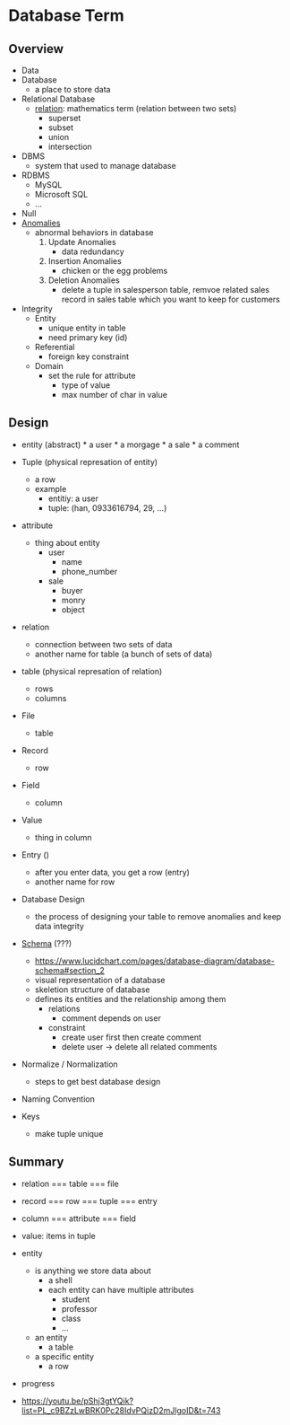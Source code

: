 # Database Term

## Overview
* Data
* Database
    * a place to store data
* Relational Database
    * [relation](https://en.wikipedia.org/wiki/List_of_mathematical_symbols): mathematics term (relation between two sets)
        * superset
        * subset
        * union
        * intersection
* DBMS
    * system that used to manage database
* RDBMS
    * MySQL
    * Microsoft SQL
    * ...
* Null
* [Anomalies](https://databasemanagement.fandom.com/wiki/Data_Anomalies)
    * abnormal behaviors in database
        1. Update Anomalies
            * data redundancy
        2. Insertion Anomalies
            * chicken or the egg problems
        3. Deletion Anomalies
            * delete a tuple in salesperson table, remvoe related sales record in sales table which you want to keep for customers
* Integrity
    * Entity
        * unique entity in table
        * need primary key (id)
    * Referential
        * foreign key constraint
    * Domain
        * set the rule for attribute
            * type of value
            * max number of char in value


## Design
* entity (abstract)
      * a user
      * a morgage
      * a sale
      * a comment

* Tuple (physical represation of entity)
    * a row
    * example
        * entitiy: a user
        * tuple: (han, 0933616794, 29, ...)
* attribute
    * thing about entity
        * user
            * name
            * phone_number
        * sale
            * buyer
            * monry
            * object
* relation
    * connection between two sets of data
    * another name for table (a bunch of sets of data)

* table (physical represation of relation)
    * rows
    * columns

* File
    * table
* Record
    * row
* Field
    * column
* Value
    * thing in column

* Entry ()
    * after you enter data, you get a row (entry)
    * another name for row

* Database Design
    * the process of designing your table to remove anomalies and keep data integrity

* [Schema](https://www.tutorialspoint.com/dbms/dbms_data_schemas.htm) (???)
    * https://www.lucidchart.com/pages/database-diagram/database-schema#section_2
    * visual representation of a database
    * skeletion structure of database
    * defines its entities and the relationship among them
        * relations
            * comment depends on user
        * constraint
            * create user first then create comment
            * delete user -> delete all related comments

* Normalize / Normalization
    * steps to get best database design

* Naming Convention

* Keys
    * make tuple unique


## Summary
* relation === table === file
* record === row === tuple === entry
* column === attribute === field
* value: items in tuple
* entity
    * is anything we store data about
        * a shell
        * each entity can have multiple attributes
            * student
            * professor
            * class
            * ...
    * an entity
        * a table
    * a specific entity
        * a row


* progress
* https://youtu.be/pShj3gtYQik?list=PL_c9BZzLwBRK0Pc28IdvPQizD2mJlgoID&t=743
